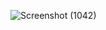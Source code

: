 ![Screenshot (1042)](https://github.com/eedrisofficial/newTodo/assets/103757525/c5ea9126-237d-4ad6-b554-1e9c1971228c)
